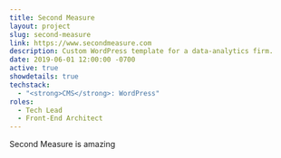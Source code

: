 ```yaml
---
title: Second Measure
layout: project
slug: second-measure
link: https://www.secondmeasure.com
description: Custom WordPress template for a data-analytics firm.
date: 2019-06-01 12:00:00 -0700
active: true
showdetails: true
techstack:
  - "<strong>CMS</strong>: WordPress"
roles: 
  - Tech Lead
  - Front-End Architect
---
```


Second Measure is amazing